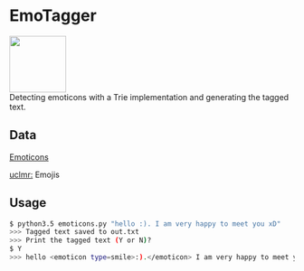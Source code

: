 # EmoTagger
<p>
<img src="https://cdn.shopify.com/s/files/1/1061/1924/products/Emoji_Icon_-_Sunglasses_cool_emoji_large.png?v=1513251060" width=100 /></br>
Detecting emoticons with a Trie implementation and generating the tagged text.
  </p>
  
## Data

<p><a href="https://pc.net/emoticons/"> Emoticons </a></p>
<p><a href="https://github.com/uclmr/emoji2vec/blob/master/data/raw_training_data/emoji_joined.txt"> <a href="https://github.com/uclmr">uclmr:</a> Emojis </a></p>

## Usage

```bash
$ python3.5 emoticons.py "hello :). I am very happy to meet you xD"
>>> Tagged text saved to out.txt
>>> Print the tagged text (Y or N)?
$ Y
>>> hello <emoticon type=smile>:).</emoticon> I am very happy to meet you <emoticon type=laughing>xD</emoticon>
```
